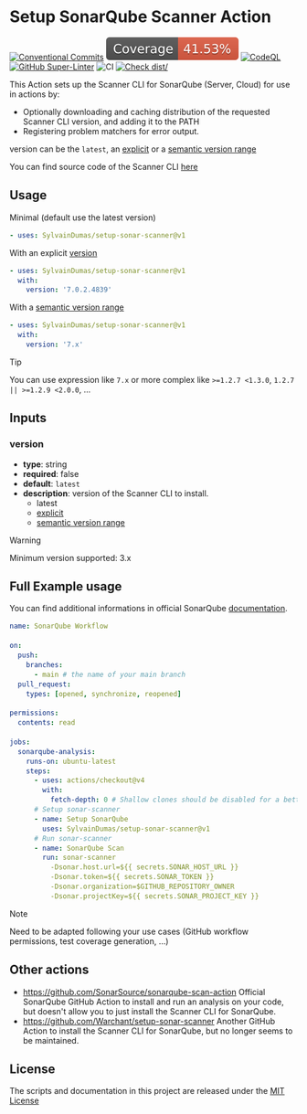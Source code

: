 # Setup SonarQube Scanner Action

[![Conventional Commits](https://img.shields.io/badge/Conventional%20Commits-1.0.0-yellow.svg)](https://conventionalcommits.org)
[![Coverage](./badges/coverage.svg)](./badges/coverage.svg)
[![CodeQL](https://github.com/SylvainDumas/setup-sonar-scanner/actions/workflows/github-code-scanning/codeql/badge.svg)](https://github.com/SylvainDumas/setup-sonar-scanner/actions/workflows/github-code-scanning/codeql)
[![GitHub Super-Linter](https://github.com/SylvainDumas/setup-sonar-scanner/actions/workflows/linter.yml/badge.svg)](https://github.com/super-linter/super-linter)
![CI](https://github.com/SylvainDumas/setup-sonar-scanner/actions/workflows/ci.yml/badge.svg)
[![Check dist/](https://github.com/SylvainDumas/setup-sonar-scanner/actions/workflows/check-dist.yml/badge.svg)](https://github.com/SylvainDumas/setup-sonar-scanner/actions/workflows/check-dist.yml)

This Action sets up the Scanner CLI for SonarQube (Server, Cloud) for use in
actions by:

- Optionally downloading and caching distribution of the requested Scanner CLI
  version, and adding it to the PATH
- Registering problem matchers for error output.

version can be the `latest`, an
[explicit](https://github.com/SonarSource/sonar-scanner-cli/releases) or a
[semantic version range](https://github.com/npm/node-semver?tab=readme-ov-file#versions)

You can find source code of the Scanner CLI
[here](https://github.com/SonarSource/sonar-scanner-cli)

## Usage

Minimal (default use the latest version)

```yml
- uses: SylvainDumas/setup-sonar-scanner@v1
```

With an explicit
[version](https://github.com/SonarSource/sonar-scanner-cli/releases)

```yml
- uses: SylvainDumas/setup-sonar-scanner@v1
  with:
    version: '7.0.2.4839'
```

With a
[semantic version range](https://github.com/npm/node-semver?tab=readme-ov-file#versions)

```yml
- uses: SylvainDumas/setup-sonar-scanner@v1
  with:
    version: '7.x'
```

> [!TIP]
>
> You can use expression like `7.x` or more complex like `>=1.2.7 <1.3.0`,
> `1.2.7 || >=1.2.9 <2.0.0`, ...

## Inputs

### version

- **type**: string
- **required**: false
- **default**: `latest`
- **description**: version of the Scanner CLI to install.
  - latest
  - [explicit](https://github.com/SonarSource/sonar-scanner-cli/releases)
  - [semantic version range](https://github.com/npm/node-semver?tab=readme-ov-file#versions)

> [!WARNING]
>
> Minimum version supported: 3.x

## Full Example usage

You can find additional informations in official SonarQube
[documentation](https://docs.sonarsource.com/sonarqube-server/latest/devops-platform-integration/github-integration/adding-analysis-to-github-actions-workflow/).

<!-- prettier-ignore-start -->

```yaml
name: SonarQube Workflow

on:
  push:
    branches:
      - main # the name of your main branch
  pull_request:
    types: [opened, synchronize, reopened]

permissions:
  contents: read

jobs:
  sonarqube-analysis:
    runs-on: ubuntu-latest
    steps:
      - uses: actions/checkout@v4
        with:
          fetch-depth: 0 # Shallow clones should be disabled for a better relevancy of analysis
      # Setup sonar-scanner
      - name: Setup SonarQube
        uses: SylvainDumas/setup-sonar-scanner@v1
      # Run sonar-scanner
      - name: SonarQube Scan
        run: sonar-scanner
          -Dsonar.host.url=${{ secrets.SONAR_HOST_URL }}
          -Dsonar.token=${{ secrets.SONAR_TOKEN }}
          -Dsonar.organization=$GITHUB_REPOSITORY_OWNER
          -Dsonar.projectKey=${{ secrets.SONAR_PROJECT_KEY }}
```

<!-- prettier-ignore-end -->

> [!NOTE]
>
> Need to be adapted following your use cases (GitHub workflow permissions, test
> coverage generation, ...)

## Other actions

- <https://github.com/SonarSource/sonarqube-scan-action> Official SonarQube
  GitHub Action to install and run an analysis on your code, but doesn't allow
  you to just install the Scanner CLI for SonarQube.
- <https://github.com/Warchant/setup-sonar-scanner> Another GitHub Action to
  install the Scanner CLI for SonarQube, but no longer seems to be maintained.

## License

The scripts and documentation in this project are released under the
[MIT License](LICENSE)
